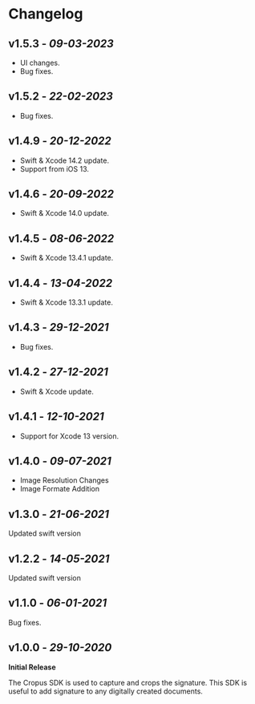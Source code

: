 # Changelog

## **v1.5.3** - *09-03-2023*
- UI changes.
- Bug fixes.

## **v1.5.2** - *22-02-2023*
- Bug fixes.

## **v1.4.9** - *20-12-2022*
- Swift & Xcode 14.2 update.
- Support from iOS 13.

## **v1.4.6** - *20-09-2022*
- Swift & Xcode 14.0 update.

## **v1.4.5** - *08-06-2022*
- Swift & Xcode 13.4.1 update.

## **v1.4.4** - *13-04-2022*
- Swift & Xcode 13.3.1 update.

## **v1.4.3** - *29-12-2021*
- Bug fixes.

## **v1.4.2** - *27-12-2021*
- Swift & Xcode update.

## **v1.4.1** - *12-10-2021*
- Support for Xcode 13 version.

## **v1.4.0** - *09-07-2021*
 - Image Resolution Changes 
 - Image Formate Addition

## **v1.3.0** - *21-06-2021*
 Updated swift version
 
## **v1.2.2** - *14-05-2021*
 Updated swift version

## **v1.1.0** - *06-01-2021*
 
Bug fixes.

## **v1.0.0** - *29-10-2020*
 **Initial Release**
 
The Cropus SDK is used to capture and crops the signature. This SDK is useful to add signature to any digitally created documents.
